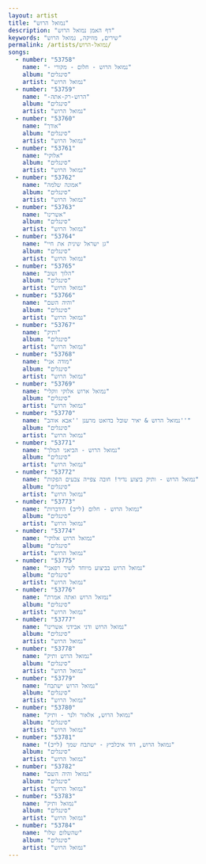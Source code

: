 ```yaml
---
layout: artist
title: "נמואל הרוש"
description: "דף האמן נמואל הרוש"
keywords: "שירים, מוזיקה, נמואל הרוש"
permalink: /artists/נמואל-הרוש/
songs:
  - number: "53758"
    name: "- נמואל הרוש - חלום - מקורי"
    album: "סינגלים"
    artist: "נמואל הרוש"
  - number: "53759"
    name: "-הרוש-רק-אתה"
    album: "סינגלים"
    artist: "נמואל הרוש"
  - number: "53760"
    name: "אודך"
    album: "סינגלים"
    artist: "נמואל הרוש"
  - number: "53761"
    name: "אלוקי"
    album: "סינגלים"
    artist: "נמואל הרוש"
  - number: "53762"
    name: "אמונה שלמה"
    album: "סינגלים"
    artist: "נמואל הרוש"
  - number: "53763"
    name: "אשרינו"
    album: "סינגלים"
    artist: "נמואל הרוש"
  - number: "53764"
    name: "גן ישראל שינית את חיי"
    album: "סינגלים"
    artist: "נמואל הרוש"
  - number: "53765"
    name: "הלוך ושוב"
    album: "סינגלים"
    artist: "נמואל הרוש"
  - number: "53766"
    name: "והיה השם"
    album: "סינגלים"
    artist: "נמואל הרוש"
  - number: "53767"
    name: "ותיק"
    album: "סינגלים"
    artist: "נמואל הרוש"
  - number: "53768"
    name: "מודה אני"
    album: "סינגלים"
    artist: "נמואל הרוש"
  - number: "53769"
    name: "נמואל ארוש אלוקי ווקלי"
    album: "סינגלים"
    artist: "נמואל הרוש"
  - number: "53770"
    name: "נמואל הרוש & יאיר שובל בדואט מרענן ''אבא אוהב''"
    album: "סינגלים"
    artist: "נמואל הרוש"
  - number: "53771"
    name: "נמואל הרוש - הביאני המלך"
    album: "סינגלים"
    artist: "נמואל הרוש"
  - number: "53772"
    name: "נמואל הרוש - ותיק ביצוע נדיר! חובה צפייה צבעים הפקות"
    album: "סינגלים"
    artist: "נמואל הרוש"
  - number: "53773"
    name: "נמואל הרוש - חלום (לייב) הידברות"
    album: "סינגלים"
    artist: "נמואל הרוש"
  - number: "53774"
    name: "נמואל הרוש אלוקי"
    album: "סינגלים"
    artist: "נמואל הרוש"
  - number: "53775"
    name: "נמואל הרוש בביצוע מיוחד לשיר רפאני"
    album: "סינגלים"
    artist: "נמואל הרוש"
  - number: "53776"
    name: "נמואל הרוש ואתה אמרת"
    album: "סינגלים"
    artist: "נמואל הרוש"
  - number: "53777"
    name: "נמואל הרוש ודני אבידני אשרינו"
    album: "סינגלים"
    artist: "נמואל הרוש"
  - number: "53778"
    name: "נמואל הרוש ותיק"
    album: "סינגלים"
    artist: "נמואל הרוש"
  - number: "53779"
    name: "נמואל הרוש ישתבח"
    album: "סינגלים"
    artist: "נמואל הרוש"
  - number: "53780"
    name: "נמואל הרוש, אלאור ולנר - ותיק"
    album: "סינגלים"
    artist: "נמואל הרוש"
  - number: "53781"
    name: "נמואל הרוש, דוד איכלביץ - ישתבח שמך (לייב)"
    album: "סינגלים"
    artist: "נמואל הרוש"
  - number: "53782"
    name: "נמואל והיה השם"
    album: "סינגלים"
    artist: "נמואל הרוש"
  - number: "53783"
    name: "נמואל ותיק"
    album: "סינגלים"
    artist: "נמואל הרוש"
  - number: "53784"
    name: "שהשלום שלו"
    album: "סינגלים"
    artist: "נמואל הרוש"
---
```

